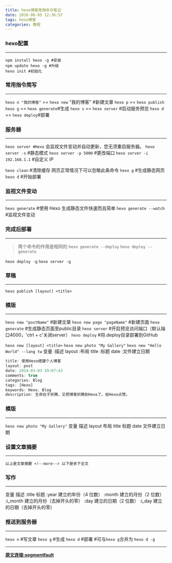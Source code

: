 ```yaml
---
title: hexo博客常用命令笔记
date: 2016-06-05 12:36:57
tags: hexo博客
categories: 教程
---
```

### hexo配置
***
```
npm install hexo -g #安装  
npm update hexo -g #升级  
hexo init #初始化
```
### 常用指令简写
***
`hexo n "我的博客"` == `hexo new` "我的博客" #新建文章
`hexo p` == `hexo publish`
`hexo g` == `hexo generate`#生成
`hexo s` == `hexo server` #启动服务预览
`hexo d` == `hexo deploy`#部署

<!-- more -->
### 服务器
***
`hexo server #Hexo` 会监视文件变动并自动更新，您无须重启服务器。
`hexo server -s` #静态模式
`hexo server -p 5000` #更改端口
`hexo server -i 192.168.1.1` #自定义 IP

`hexo clean` #清除缓存 网页正常情况下可以忽略此条命令
`hexo g` #生成静态网页
`hexo d` #开始部署
### 监视文件变动
***
`hexo generate` #使用 Hexo 生成静态文件快速而且简单
`hexo generate --watch` #监视文件变动
### 完成后部署
***
> 两个命令的作用是相同的
>`hexo generate --deploy`
>`hexo deploy --generate`

`hexo deploy -g`
`hexo server -g`
### 草稿
***
`hexo publish [layout] <title>`
### 模版
***
`hexo new "postName"` #新建文章
`hexo new page "pageName"` #新建页面
`hexo generate` #生成静态页面至public目录
`hexo server` #开启预览访问端口（默认端口4000，'ctrl + c'关闭server）
`hexo deploy` #将.deploy目录部署到GitHub

`hexo new [layout] <title>`
`hexo new photo "My Gallery"`
`hexo new "Hello World" --lang tw`
变量	:描述
layout	:布局
title	:标题
date	:文件建立日期
```javascript
title: 使用Hexo搭建个人博客
layout: post
date: 2014-03-03 19:07:43
comments: true
categories: Blog
tags: [Hexo]
keywords: Hexo, Blog
description: 生命在于折腾，又把博客折腾到Hexo了。给Hexo点赞。
```
### 模版
***
`hexo new photo "My Gallery"`
变量	描述
layout	布局
title	标题
date	文件建立日期
### 设置文章摘要
***
```
以上是文章摘要 <!--more--> 以下是余下全文 
```
### 写作
***
变量	描述
:title	标题
:year	建立的年份（4 位数）
:month	建立的月份（2 位数）
:i_month	建立的月份（去掉开头的零）
:day	建立的日期（2 位数）
:i_day	建立的日期（去掉开头的零）
### 推送到服务器
***
`hexo n` #写文章
`hexo g` #生成
`hexo d` #部署 #可与`hexo g`合并为 `hexo d -g`
***
[**原文连接:segmentfault**](https://segmentfault.com/a/1190000002632530?utm_source=tuicool&utm_medium=referral)


